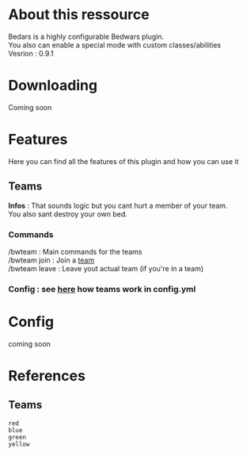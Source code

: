 # About this ressource
Bedars is a highly configurable Bedwars plugin.  
You also can enable a special mode with custom classes/abilities  
Vesrion : 0.9.1

# Downloading
Coming soon

# Features
Here you can find all the features of this plugin and how you can use it
## Teams

**Infos** : That sounds logic but you cant hurt a member of your team.  
You also sant destroy your own bed.

### Commands 
/bwteam : Main commands for the teams  
/bwteam join <team> : Join a [team](#teams-1)  
/bwteam leave : Leave yout actual team (if you're in a team)  

### Config : see [here](#config) how teams work in config.yml

# Config
coming soon

# References
## Teams
    red
    blue
    green
    yellow
